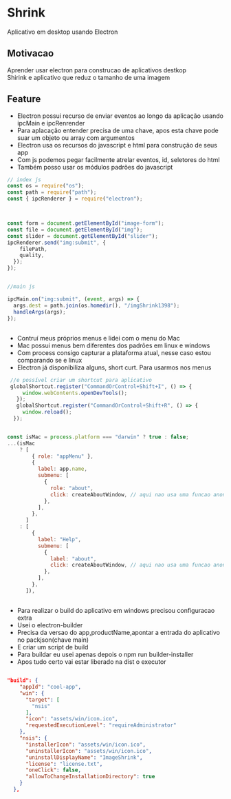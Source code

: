 # Shrink
Aplicativo em desktop usando Electron

## Motivacao 
Aprender usar electron para construcao de aplicativos destkop</br>
Shirink e aplicativo que reduz o tamanho de uma imagem

## Feature

- Electron possui recurso de enviar eventos ao longo da aplicação usando ipcMain e ipcRenrender
- Para aplacação entender precisa de uma chave, apos esta chave pode suar um objeto ou array com argumentos
- Electron usa os recursos do javascript e html para construção de seus app
- Com js podemos pegar facilmente atrelar eventos, id, seletores do html
- Também posso usar os módulos padrões do javascript

``` javascript
// index js
const os = require("os");
const path = require("path");
const { ipcRenderer } = require("electron");



const form = document.getElementById("image-form");
const file = document.getElementById("img");
const slider = document.getElementById("slider");
ipcRenderer.send("img:submit", {
    filePath,
    quality,
  });
});


//main js

ipcMain.on("img:submit", (event, args) => {
  args.dest = path.join(os.homedir(), "/imgShrink1398");
  handleArgs(args);
});

```
##

- Contruí meus próprios menus e lidei com o menu do Mac
- Mac possui menus bem diferentes dos padrões em linux e windows
- Com process consigo capturar a plataforma atual, nesse caso estou comparando se e linux
- Electron já disponibiliza alguns, short curt. Para usarmos nos menus



``` javascript
 //e possível criar um shortcut para aplicativo
 globalShortcut.register("CommandOrControl+Shift+I", () => {
     window.webContents.openDevTools();
   });
   globalShortcut.register("CommandOrControl+Shift+R", () => {
     window.reload();
  });


const isMac = process.platform === "darwin" ? true : false;
...(isMac
    ? [
        { role: "appMenu" },
        {
          label: app.name,
          submenu: [
            {
              role: "about",
              click: createAboutWindow, // aqui nao usa uma funcao anonima ()=>
            },
          ],
        },
      ]
    : [
        {
          label: "Help",
          submenu: [
            {
              label: "about",
              click: createAboutWindow, // aqui nao usa uma funcao anonima ()=>
            },
          ],
        },
      ]),


```

##

- Para realizar o build do aplicativo em windows precisou configuracao extra
- Usei o electron-builder
- Precisa da versao do app,productName,apontar a entrada do aplicativo no packjson(chave main)
- E criar um script de build
- Para buildar eu usei apenas depois o npm run builder-installer
- Apos tudo certo vai estar liberado na dist o executor

``` json

"build": {
    "appId": "cool-app",
    "win": {
      "target": [
        "nsis"
      ],
      "icon": "assets/win/icon.ico",
      "requestedExecutionLevel": "requireAdministrator"
    },
    "nsis": {
      "installerIcon": "assets/win/icon.ico",
      "uninstallerIcon": "assets/win/icon.ico",
      "uninstallDisplayName": "ImageShrink",
      "license": "license.txt",
      "oneClick": false,
      "allowToChangeInstallationDirectory": true
    }
  },


```













